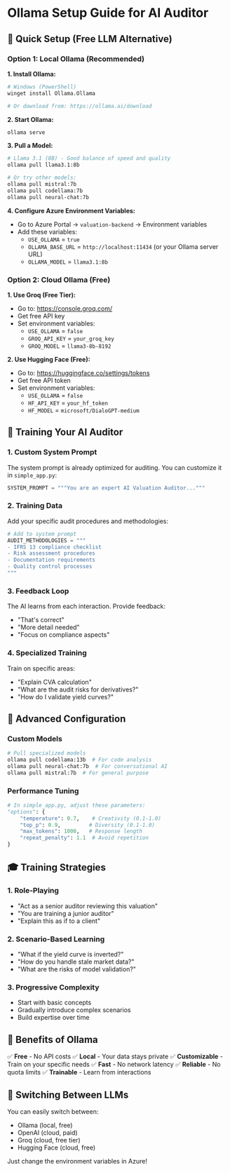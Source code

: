 # Ollama Setup Guide for AI Auditor

## 🚀 Quick Setup (Free LLM Alternative)

### Option 1: Local Ollama (Recommended)

**1. Install Ollama:**
```bash
# Windows (PowerShell)
winget install Ollama.Ollama

# Or download from: https://ollama.ai/download
```

**2. Start Ollama:**
```bash
ollama serve
```

**3. Pull a Model:**
```bash
# Llama 3.1 (8B) - Good balance of speed and quality
ollama pull llama3.1:8b

# Or try other models:
ollama pull mistral:7b
ollama pull codellama:7b
ollama pull neural-chat:7b
```

**4. Configure Azure Environment Variables:**
- Go to Azure Portal → `valuation-backend` → Environment variables
- Add these variables:
  - `USE_OLLAMA` = `true`
  - `OLLAMA_BASE_URL` = `http://localhost:11434` (or your Ollama server URL)
  - `OLLAMA_MODEL` = `llama3.1:8b`

### Option 2: Cloud Ollama (Free)

**1. Use Groq (Free Tier):**
- Go to: https://console.groq.com/
- Get free API key
- Set environment variables:
  - `USE_OLLAMA` = `false`
  - `GROQ_API_KEY` = `your_groq_key`
  - `GROQ_MODEL` = `llama3-8b-8192`

**2. Use Hugging Face (Free):**
- Go to: https://huggingface.co/settings/tokens
- Get free API token
- Set environment variables:
  - `USE_OLLAMA` = `false`
  - `HF_API_KEY` = `your_hf_token`
  - `HF_MODEL` = `microsoft/DialoGPT-medium`

## 🎯 Training Your AI Auditor

### 1. Custom System Prompt
The system prompt is already optimized for auditing. You can customize it in `simple_app.py`:

```python
SYSTEM_PROMPT = """You are an expert AI Valuation Auditor..."""
```

### 2. Training Data
Add your specific audit procedures and methodologies:

```python
# Add to system prompt
AUDIT_METHODOLOGIES = """
- IFRS 13 compliance checklist
- Risk assessment procedures
- Documentation requirements
- Quality control processes
"""
```

### 3. Feedback Loop
The AI learns from each interaction. Provide feedback:
- "That's correct"
- "More detail needed"
- "Focus on compliance aspects"

### 4. Specialized Training
Train on specific areas:
- "Explain CVA calculation"
- "What are the audit risks for derivatives?"
- "How do I validate yield curves?"

## 🔧 Advanced Configuration

### Custom Models
```bash
# Pull specialized models
ollama pull codellama:13b  # For code analysis
ollama pull neural-chat:7b  # For conversational AI
ollama pull mistral:7b  # For general purpose
```

### Performance Tuning
```python
# In simple_app.py, adjust these parameters:
"options": {
    "temperature": 0.7,    # Creativity (0.1-1.0)
    "top_p": 0.9,         # Diversity (0.1-1.0)
    "max_tokens": 1000,   # Response length
    "repeat_penalty": 1.1  # Avoid repetition
}
```

## 🎓 Training Strategies

### 1. Role-Playing
- "Act as a senior auditor reviewing this valuation"
- "You are training a junior auditor"
- "Explain this as if to a client"

### 2. Scenario-Based Learning
- "What if the yield curve is inverted?"
- "How do you handle stale market data?"
- "What are the risks of model validation?"

### 3. Progressive Complexity
- Start with basic concepts
- Gradually introduce complex scenarios
- Build expertise over time

## 🚀 Benefits of Ollama

✅ **Free** - No API costs
✅ **Local** - Your data stays private
✅ **Customizable** - Train on your specific needs
✅ **Fast** - No network latency
✅ **Reliable** - No quota limits
✅ **Trainable** - Learn from interactions

## 🔄 Switching Between LLMs

You can easily switch between:
- Ollama (local, free)
- OpenAI (cloud, paid)
- Groq (cloud, free tier)
- Hugging Face (cloud, free)

Just change the environment variables in Azure!

